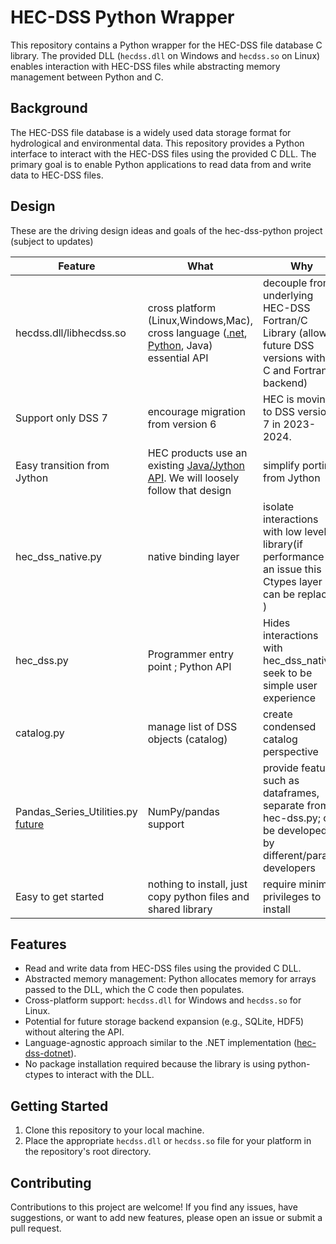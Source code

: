 # HEC-DSS Python Wrapper

This repository contains a Python wrapper for the HEC-DSS file database C library. The provided DLL (`hecdss.dll` on Windows and `hecdss.so` on Linux) enables interaction with HEC-DSS files while abstracting memory management between Python and C.

## Background

The HEC-DSS file database is a widely used data storage format for hydrological and environmental data. This repository provides a Python interface to interact with the HEC-DSS files using the provided C DLL. The primary goal is to enable Python applications to read data from and write data to HEC-DSS files. 

## Design 

These are the driving design ideas and goals of the hec-dss-python project (subject to updates)

| Feature |      What     | Why  |
| ------------- |-------------| -----|
| hecdss.dll/libhecdss.so  | cross platform (Linux,Windows,Mac), cross language ([.net](https://github.com/HydrologicEngineeringCenter/hec-dss-dotnet), [Python](https://github.com/HydrologicEngineeringCenter/hec-dss-python]), Java)  essential API |decouple from underlying HEC-DSS Fortran/C Library  (allow future DSS versions without C and Fortran backend)  |
| Support only DSS 7 | encourage migration from version 6  |  HEC is moving to DSS version 7 in 2023-2024. |
|Easy transition from Jython|HEC products use an existing [Java/Jython API](https://www.hec.usace.army.mil/confluence/dssdocs/dssvueum/scripting/reading-and-writing-to-hec-dss-files).  We will loosely follow that design | simplify porting from Jython|
| hec_dss_native.py | native binding layer   | isolate interactions with low level library(if performance is an issue this Ctypes layer can be replaced ) |
| hec_dss.py | Programmer entry point ; Python API  | Hides interactions with hec_dss_native, seek to be simple user experience|
|catalog.py|manage list of DSS objects (catalog) |create condensed catalog perspective|
|Pandas_Series_Utilities.py [future](https://github.com/HydrologicEngineeringCenter/hec-dss-python/issues/8) |NumPy/pandas support |provide features such as dataframes, separate from hec-dss.py; can be developed by different/parallel developers|
|Easy to get started |nothing to install, just copy python files and shared library   |require minimal privileges to install| 


## Features

- Read and write data from HEC-DSS files using the provided C DLL.
- Abstracted memory management: Python allocates memory for arrays passed to the DLL, which the C code then populates.
- Cross-platform support: `hecdss.dll` for Windows and `hecdss.so` for Linux.
- Potential for future storage backend expansion (e.g., SQLite, HDF5) without altering the API.
- Language-agnostic approach similar to the .NET implementation ([hec-dss-dotnet](https://github.com/HydrologicEngineeringCenter/hec-dss-dotnet)).
- No package installation required because the library is using python-ctypes to interact with the DLL.

## Getting Started

1. Clone this repository to your local machine.
2. Place the appropriate `hecdss.dll` or `hecdss.so` file for your platform in the repository's root directory.

## Contributing

Contributions to this project are welcome! If you find any issues, have suggestions, or want to add new features, please open an issue or submit a pull request.
